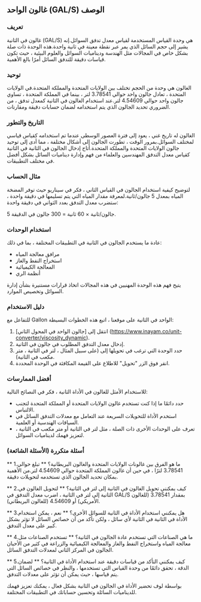 ## غالون الواحد (GAL/S) الوصف

### تعريف
غالون في الثانية (GAL/S) هي وحدة القياس المستخدمة لقياس معدل تدفق السوائل.إنه يشير إلى حجم السائل الذي يمر عبر نقطة معينة في ثانية واحدة.هذه الوحدة ذات صلة بشكل خاص في المجالات مثل الهندسة وديناميات السوائل والعلوم البيئية ، حيث تكون قياسات دقيقة للتدفق السائل أمرًا بالغ الأهمية.

### توحيد
الغالون هي وحدة من الحجم تختلف بين الولايات المتحدة والمملكة المتحدة.في الولايات المتحدة ، تعادل جالون واحد حوالي 3.78541 لتر ، بينما في المملكة المتحدة ، تساوي جالون واحد حوالي 4.54609 لتر.عند استخدام الغالون في الثانية كمعدل تدفق ، من الضروري تحديد الجالون الذي يتم استخدامه لضمان حسابات دقيقة ومقارنات.

### التاريخ والتطور
الغالون له تاريخ غني ، يعود إلى فترة العصور الوسطى عندما تم استخدامه كقياس قياسي لمختلف السوائل.بمرور الوقت ، تطورت الجالون إلى أشكال مختلفة ، مما أدى إلى توحيد جالون الولايات المتحدة والمملكة المتحدة.أتاح إدخال الجالون في الثانية في الثانية كقياس معدل التدفق المهندسين والعلماء من فهم وإدارة ديناميات السائل بشكل أفضل في مختلف التطبيقات.

### مثال الحساب
لتوضيح كيفية استخدام الجالون في القياس الثاني ، فكر في سيناريو حيث توفر المضخة المياه بمعدل 5 جالون/ثانية.لمعرفة مقدار المياه التي يتم تسليمها في دقيقة واحدة ، ستضرب معدل التدفق بعدد الثواني في دقيقة واحدة:

5 جالون/ثانية × 60 ثانية = 300 جالون في الدقيقة.

### استخدام الوحدات
عادة ما يستخدم الجالون في الثانية في التطبيقات المختلفة ، بما في ذلك:
- مرافق معالجة المياه
- استخراج النفط والغاز
- المعالجة الكيميائية
- أنظمة الري

يتيح فهم هذه الوحدة المهنيين في هذه المجالات اتخاذ قرارات مستنيرة بشأن إدارة السوائل وتخصيص الموارد.

### دليل الاستخدام
للتفاعل مع Gallon الواحد في الثانية على موقعنا ، اتبع هذه الخطوات البسيطة:
1. انتقل إلى [جالون الواحد في المحول الثاني] (https://www.inayam.co/unit-converter/viscosity_dynamic).
2. إدخال معدل التدفق المطلوب في جالون في الثانية.
3. حدد الوحدة التي ترغب في تحويلها إلى (على سبيل المثال ، لتر في الثانية ، متر مكعب في الثانية).
4. انقر فوق الزر "تحويل" للاطلاع على القيمة المكافئة في الوحدة المحددة.

### أفضل الممارسات
للاستخدام الأمثل للغالون في الأداة الثانية ، فكر في النصائح التالية:
- حدد دائمًا ما إذا كنت تستخدم غالون الولايات المتحدة أو المملكة المتحدة لتجنب الالتباس.
- استخدم الأداة للتحويلات السريعة عند التعامل مع معدلات التدفق السائل في السياقات الهندسية أو العلمية.
- تعرف على الوحدات الأخرى ذات الصلة ، مثل لتر في الثانية أو متر مكعب في الثانية ، لتعزيز فهمك لديناميات السوائل.

### أسئلة متكررة (الأسئلة الشائعة)

** 1.ما هو الفرق بين غالونات الولايات المتحدة والغالون البريطانية؟ **
تبلغ حوالي 3.78541 لترًا ، في حين أن غالون المملكة المتحدة حوالي 4.54609 لتر.من الأهمية بمكان تحديد الجالون الذي تستخدمه لتحويلات دقيقة.

** 2.كيف يمكنني تحويل الغالون في الثانية إلى لتر في الثانية؟ **
لتحويل الغالون في الثانية إلى لتر في الثانية ، اضرب معدل التدفق في GAL/S بمقدار 3.78541 (للغالون الأمريكي) أو 4.54609 (للغالون البريطاني).

** 3.هل يمكنني استخدام الأداة في الثانية للسوائل الأخرى؟ **
نعم ، يمكن استخدام الأداة في الثانية في الثانية لأي سائل ، ولكن تأكد من أن خصائص السائل لا تؤثر بشكل كبير على معدل التدفق.

** 4.ما هي الصناعات التي تستخدم عادة الجالون في الثانية؟ **
تستخدم الصناعات مثل معالجة المياه واستخراج النفط والغاز والمعالجة الكيميائية والزراعة في كثير من الأحيان الجالون في المركز الثاني لمعدلات التدفق السائل.

** 5.كيف يمكنني التأكد من قياسات دقيقة عند استخدام الأداة في الثانية؟ **
لضمان الدقة ، تحقق دائمًا من وحدة القياس التي تستخدمها ، والنظر في خصائص السائل التي يتم قياسها ، حيث يمكن أن تؤثر على معدلات التدفق.

بواسطة لوف تحضير الأداة في الجالون في الثانية بشكل فعال ، يمكنك تعزيز فهمك للديناميات السائلة وتحسين حساباتك في التطبيقات المختلفة.